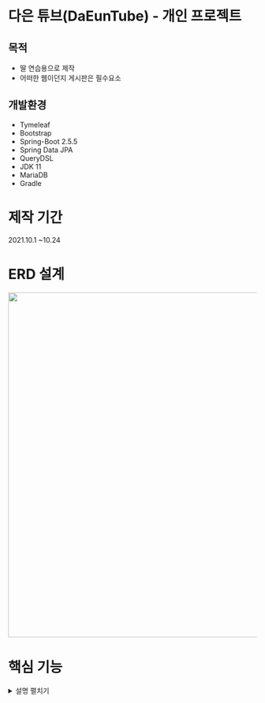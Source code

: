  # 다은 튜브(DaEunTube) - 개인 프로젝트
 ## 목적
* 딸  연습용으로 제작
* 어떠한 웹이던지 게시판은 필수요소

## 개발환경
* Tymeleaf
* Bootstrap
* Spring-Boot 2.5.5
* Spring Data JPA
* QueryDSL
* JDK 11
* MariaDB
* Gradle

# 제작 기간
2021.10.1 ~10.24

# ERD 설계
<img src="https://user-images.githubusercontent.com/63856867/138617284-2403373c-76c4-4ce0-bd80-dbd28d6749ff.png" width="700">

# 핵심 기능

<details>
<summary>설명 펼치기</summary>
<div markdown="1">

<imt src="https://user-images.githubusercontent.com/63856867/138623531-f270921e-8a13-4d8d-9b3a-a5bbec9e6d81.gif" width="700">
<img src="https://user-images.githubusercontent.com/63856867/138623542-426ac027-6064-4d66-a5f6-806f11db1a21.gif" width="700">


</div>
</details>
